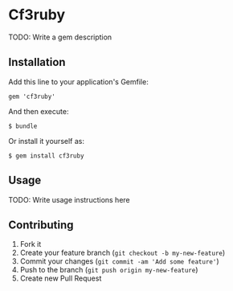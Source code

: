 # Cf3ruby

TODO: Write a gem description

## Installation

Add this line to your application's Gemfile:

    gem 'cf3ruby'

And then execute:

    $ bundle

Or install it yourself as:

    $ gem install cf3ruby

## Usage

TODO: Write usage instructions here

## Contributing

1. Fork it
2. Create your feature branch (`git checkout -b my-new-feature`)
3. Commit your changes (`git commit -am 'Add some feature'`)
4. Push to the branch (`git push origin my-new-feature`)
5. Create new Pull Request
